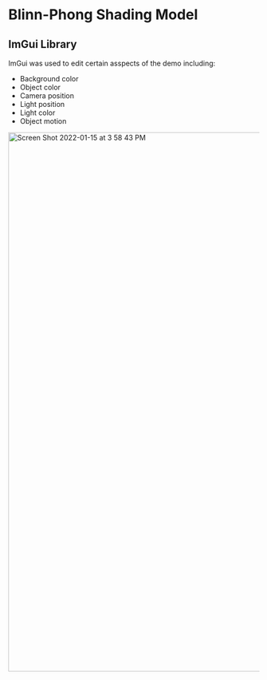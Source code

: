 # Blinn-Phong Shading Model

## ImGui Library
ImGui was used to edit certain asspects of the demo including:
* Background color
* Object color
* Camera position
* Light position
* Light color
* Object motion

<img width="1081" alt="Screen Shot 2022-01-15 at 3 58 43 PM" src="https://user-images.githubusercontent.com/77081808/149640252-33f8d776-04ad-4f3d-9d03-c396081bf434.png">
